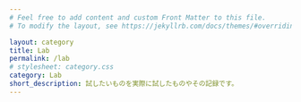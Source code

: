 ```yaml
---
# Feel free to add content and custom Front Matter to this file.
# To modify the layout, see https://jekyllrb.com/docs/themes/#overriding-theme-defaults

layout: category
title: Lab
permalink: /lab
# stylesheet: category.css
category: Lab
short_description: 試したいものを実際に試したものやその記録です。
---
```

